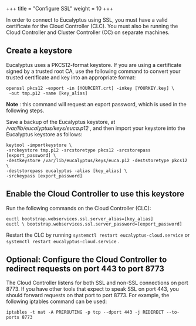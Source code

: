 +++
title = "Configure SSL"
weight = 10
+++

In order to connect to Eucalyptus using SSL, you must have a valid certificate for the Cloud Controller (CLC). You must also be running the Cloud Controller and Cluster Controller (CC) on separate machines.
## Create a keystore
Eucalyptus uses a PKCS12-format keystore. If you are using a certificate signed by a trusted root CA, use the following command to convert your trusted certificate and key into an appropriate format: 



    openssl pkcs12 -export -in [YOURCERT.crt] -inkey [YOURKEY.key] \
     -out tmp.p12 -name [key_alias]

**Note** : this command will request an export password, which is used in the following steps. 

Save a backup of the Eucalyptus keystore, at */var/lib/eucalyptus/keys/euca.p12* , and then import your keystore into the Eucalyptus keystore as follows: 



    keytool -importkeystore \ 
    -srckeystore tmp.p12 -srcstoretype pkcs12 -srcstorepass [export_password] \ 
    -destkeystore /var/lib/eucalyptus/keys/euca.p12 -deststoretype pkcs12 \ 
    -deststorepass eucalyptus -alias [key_alias] \ 
    -srckeypass [export_password] 


## Enable the Cloud Controller to use this keystore
Run the following commands on the Cloud Controller (CLC): 



    euctl bootstrap.webservices.ssl.server_alias=[key_alias]
    euctl \ bootstrap.webservices.ssl.server_password=[export_password]

Restart the CLC by running `systemctl restart eucalyptus-cloud.service` or `systemctl restart eucalyptus-cloud.service` . 


## Optional: Configure the Cloud Controller to redirect requests on port 443 to port 8773
The Cloud Controller listens for both SSL and non-SSL connections on port 8773. If you have other tools that expect to speak SSL on port 443, you should forward requests on that port to port 8773. For example, the following iptables command can be used: 



    iptables -t nat -A PREROUTING -p tcp --dport 443 -j REDIRECT --to-ports 8773


